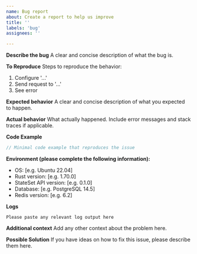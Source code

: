 ```yaml
---
name: Bug report
about: Create a report to help us improve
title: ''
labels: 'bug'
assignees: ''

---
```


**Describe the bug**
A clear and concise description of what the bug is.

**To Reproduce**
Steps to reproduce the behavior:
1. Configure '...'
2. Send request to '...'
3. See error

**Expected behavior**
A clear and concise description of what you expected to happen.

**Actual behavior**
What actually happened. Include error messages and stack traces if applicable.

**Code Example**
```rust
// Minimal code example that reproduces the issue
```

**Environment (please complete the following information):**
 - OS: [e.g. Ubuntu 22.04]
 - Rust version: [e.g. 1.70.0]
 - StateSet API version: [e.g. 0.1.0]
 - Database: [e.g. PostgreSQL 14.5]
 - Redis version: [e.g. 6.2]

**Logs**
```
Please paste any relevant log output here
```

**Additional context**
Add any other context about the problem here.

**Possible Solution**
If you have ideas on how to fix this issue, please describe them here. 